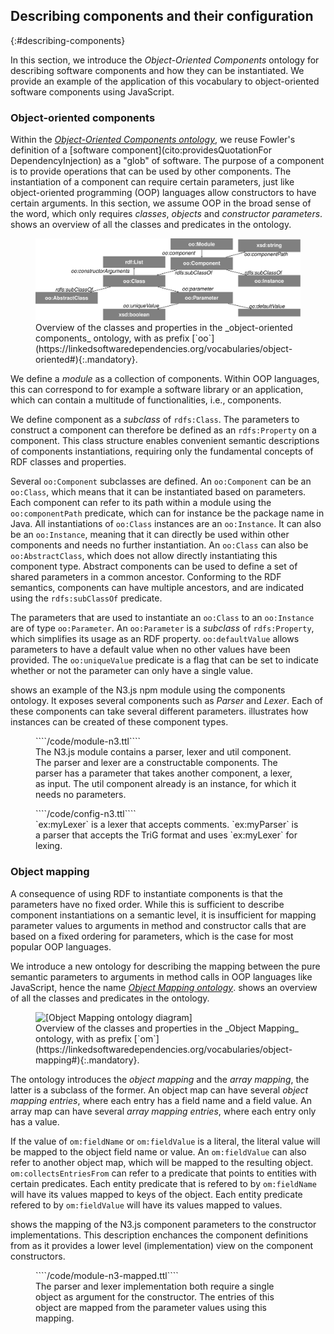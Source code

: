## Describing components and their configuration
{:#describing-components}

In this section, we introduce the _Object-Oriented Components_ ontology for describing software components and how they can be instantiated.
We provide an example of the application of this vocabulary to object-oriented software components using JavaScript.

### Object-oriented components

Within the [_Object-Oriented Components ontology_](https://linkedsoftwaredependencies.org/vocabularies/object-oriented),
we reuse Fowler's definition of a [software component](cito:providesQuotationFor DependencyInjection) as a "glob" of software.
The purpose of a component is to provide operations that can be used by other components.
The instantiation of a component can require certain parameters,
just like object-oriented programming (OOP) languages allow constructors to have certain arguments.
In this section, we assume OOP in the broad sense of the word, which only requires _classes_, _objects_ and _constructor parameters_.
[](#voc-oo-diagram) shows an overview of all the classes and predicates in the ontology.

<figure id="voc-oo-diagram">
<img src="voc-oo-diagram.svg" alt="[Object-Oriented Components ontology diagram]">
<figcaption markdown="block">
Overview of the classes and properties in the _object-oriented components_ ontology, with as prefix [`oo`](https://linkedsoftwaredependencies.org/vocabularies/object-oriented#){:.mandatory}.
</figcaption>
</figure>

We define a _module_ as a collection of components.
Within OOP languages, this can correspond to for example a software library or an application,
which can contain a multitude of functionalities, i.e., components.

We define component as a _subclass_ of `rdfs:Class`.
The parameters to construct a component can therefore be defined as an `rdfs:Property` on a component.
This class structure enables convenient semantic descriptions of components instantiations,
requiring only the fundamental concepts of RDF classes and properties.

Several `oo:Component` subclasses are defined.
An `oo:Component` can be an `oo:Class`, which means that it can be instantiated based on parameters.
Each component can refer to its path within a module using the `oo:componentPath` predicate,
which can for instance be the package name in Java.
All instantiations of `oo:Class` instances are an `oo:Instance`.
It can also be an `oo:Instance`, meaning that it can directly be used within other components and needs no further instantiation.
An `oo:Class` can also be `oo:AbstractClass`, which does not allow directly instantiating this component type.
Abstract components can be used to define a set of shared parameters in a common ancestor.
Conforming to the RDF semantics, components can have multiple ancestors, and are indicated using the `rdfs:subClassOf` predicate.

The parameters that are used to instantiate an `oo:Class` to an `oo:Instance` are of type `oo:Parameter`.
An `oo:Parameter` is a _subclass_ of `rdfs:Property`, which simplifies its usage as an RDF property.
`oo:defaultValue` allows parameters to have a default value when no other values have been provided.
The `oo:uniqueValue` predicate is a flag that can be set to indicate whether or not the parameter can only have a single value.

[](#module-n3) shows an example of the N3.js npm module using the components ontology.
It exposes several components such as _Parser_ and _Lexer_.
Each of these components can take several different parameters.
[](#config-n3) illustrates how instances can be created of these component types.

<figure id="module-n3" class="listing">
````/code/module-n3.ttl````
<figcaption markdown="block">
The N3.js module contains a parser, lexer and util component.
The parser and lexer are a constructable components.
The parser has a parameter that takes another component, a lexer, as input.
The util component already is an instance, for which it needs no parameters.
</figcaption>
</figure>

<figure id="config-n3" class="listing">
````/code/config-n3.ttl````
<figcaption markdown="block">
`ex:myLexer` is a lexer that accepts comments.
`ex:myParser` is a parser that accepts the TriG format and uses `ex:myLexer` for lexing.
</figcaption>
</figure>

### Object mapping

A consequence of using RDF to instantiate components is that the parameters have no fixed order.
While this is sufficient to describe component instantiations on a semantic level,
it is insufficient for mapping parameter values to arguments in method and constructor calls that are based on a fixed ordering for parameters,
which is the case for most popular OOP languages.

We introduce a new ontology for describing the mapping between the pure semantic parameters
to arguments in method calls in OOP languages like JavaScript, hence the name [_Object Mapping ontology_](https://linkedsoftwaredependencies.org/vocabularies/object-mapping).
[](#voc-om-diagram) shows an overview of all the classes and predicates in the ontology.

<figure id="voc-om-diagram">
<img src="voc-om-diagram.svg" alt="[Object Mapping ontology diagram]">
<figcaption markdown="block">
Overview of the classes and properties in the _Object Mapping_ ontology, with as prefix [`om`](https://linkedsoftwaredependencies.org/vocabularies/object-mapping#){:.mandatory}.
</figcaption>
</figure>

The ontology introduces the _object mapping_ and the _array mapping_, the latter is a subclass of the former.
An object map can have several _object mapping entries_, where each entry has a field name and a field value.
An array map can have several _array mapping entries_, where each entry only has a value.

If the value of `om:fieldName` or `om:fieldValue` is a literal, the literal value will be mapped to the object field name or value.
An `om:fieldValue` can also refer to another object map, which will be mapped to the resulting object.
`om:collectsEntriesFrom` can refer to a predicate that points to entities with certain predicates.
Each entity predicate that is refered to by `om:fieldName` will have its values mapped to keys of the object.
Each entity predicate refered to by `om:fieldValue` will have its values mapped to values.

[](#module-n3-mapped) shows the mapping of the N3.js component parameters to the constructor implementations.
This description enchances the component definitions from [](#module-n3)
as it provides a lower level (implementation) view on the component constructors.

<figure id="module-n3-mapped" class="listing">
````/code/module-n3-mapped.ttl````
<figcaption markdown="block">
The parser and lexer implementation both require a single object as argument for the constructor.
The entries of this object are mapped from the parameter values using this mapping.
</figcaption>
</figure>

